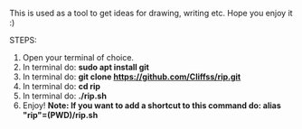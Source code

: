 This is used as a tool to get ideas for drawing, writing etc. Hope you enjoy it :)

STEPS:
1. Open your terminal of choice.
2. In terminal do: **sudo apt install git**
3. In terminal do: **git clone https://github.com/Cliffss/rip.git**
4. In terminal do: **cd rip**
5. In terminal do: **./rip.sh**
6. Enjoy!
**Note: If you want to add a shortcut to this command do: alias "rip"=(PWD)/rip.sh**
